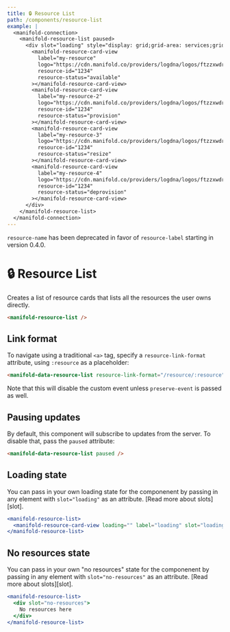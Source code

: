 ```yaml
---
title: 🔒 Resource List
path: /components/resource-list
example: |
  <manifold-connection>
    <manifold-resource-list paused>
      <div slot="loading" style="display: grid;grid-area: services;grid-gap: var(--grid-s);grid-template-columns: repeat(2, 1fr);">
        <manifold-resource-card-view
          label="my-resource" 
          logo="https://cdn.manifold.co/providers/logdna/logos/ftzzxwdr0c8wx6gh0ntf83fq4w.png" 
          resource-id="1234" 
          resource-status="available"
        ></manifold-resource-card-view>
        <manifold-resource-card-view
          label="my-resource-2" 
          logo="https://cdn.manifold.co/providers/logdna/logos/ftzzxwdr0c8wx6gh0ntf83fq4w.png" 
          resource-id="1234" 
          resource-status="provision"
        ></manifold-resource-card-view>
        <manifold-resource-card-view
          label="my-resource-3" 
          logo="https://cdn.manifold.co/providers/logdna/logos/ftzzxwdr0c8wx6gh0ntf83fq4w.png" 
          resource-id="1234" 
          resource-status="resize"
        ></manifold-resource-card-view>
        <manifold-resource-card-view
          label="my-resource-4" 
          logo="https://cdn.manifold.co/providers/logdna/logos/ftzzxwdr0c8wx6gh0ntf83fq4w.png" 
          resource-id="1234" 
          resource-status="deprovision"
        ></manifold-resource-card-view>
      </div>
    </manifold-resource-list>
  </manifold-connection>
---
```


<manifold-toast alert-type="warning">
  <div><code>resource-name</code> has been deprecated in favor of <code>resource-label</code> starting in version 0.4.0.</div>
</manifold-toast>

# 🔒 Resource List

Creates a list of resource cards that lists all the resources the user owns directly.

```html
<manifold-resource-list />
```

## Link format

To navigate using a traditional `<a>` tag, specify a `resource-link-format`
attribute, using `:resource` as a placeholder:

```html
<manifold-data-resource-list resource-link-format="/resource/:resource" />
```

Note that this will disable the custom event unless `preserve-event` is
passed as well.

## Pausing updates

By default, this component will subscribe to updates from the server. To
disable that, pass the `paused` attribute:

```html
<manifold-data-resource-list paused />
```

## Loading state

You can pass in your own loading state for the componenent
by passing in any element with `slot="loading"` as an attribute. [Read more about
slots][slot].

```jsx
<manifold-resource-list>
  <manifold-resource-card-view loading="" label="loading" slot="loading" />
</manifold-resource-list>
```

## No resources state

You can pass in your own "no resources" state for the componenent
by passing in any element with `slot="no-resources"` as an attribute. [Read more about
slots][slot].

```jsx
<manifold-resource-list>
  <div slot="no-resources">
    No resources here
  </div>
</manifold-resource-list>
```

